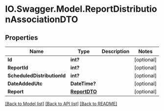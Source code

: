 # IO.Swagger.Model.ReportDistributionAssociationDTO
## Properties

Name | Type | Description | Notes
------------ | ------------- | ------------- | -------------
**Id** | **int?** |  | [optional] 
**ReportId** | **int?** |  | [optional] 
**ScheduledDistributionId** | **int?** |  | [optional] 
**DateAddedUtc** | **DateTime?** |  | [optional] 
**Report** | [**ReportDTO**](ReportDTO.md) |  | [optional] 

[[Back to Model list]](../README.md#documentation-for-models) [[Back to API list]](../README.md#documentation-for-api-endpoints) [[Back to README]](../README.md)

